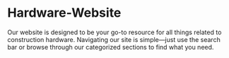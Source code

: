 # Hardware-Website
Our website is designed to be your go-to resource for all things related to construction hardware. Navigating our site is simple—just use the search bar or browse through our categorized sections to find what you need. 
